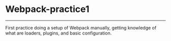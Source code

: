 # Webpack-practice1
***
First practice doing a setup of Webpack manually, getting knowledge of what are loaders, plugins, and basic configuration.
